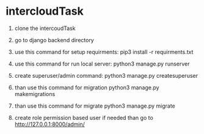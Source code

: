 # intercloudTask

1. clone the intercoudTask
2. go to django backend directory
3. use this command for setup requirments:
    pip3 install -r requirments.txt
    
    
4. use this command for run local server:
    python3 manage.py runserver
 
5. create superuser/admin command:
    python3 manage.py createsuperuser
    
6. than use this command for migration
    python3 manage.py makemigrations
  
 7. than use this command for migrate
    python3 manage.py migrate

    
8. create role permission based user if needed than go to 
    http://127.0.0.1:8000/admin/
    

    


